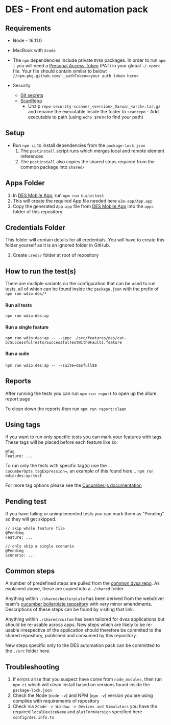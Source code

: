# DES - Front end automation pack

## Requirements
- Node - 16.11.0
- MacBook with `Xcode`
- The `npm` dependencies include private `DVSA` packages. In order to run `npm i` you will need a [Personal Access Token](https://docs.github.com/en/authentication/keeping-your-account-and-data-secure/creating-a-personal-access-token) (PAT) in your global `~/.npmrc` file. Your file should contain similar to below:
`//npm.pkg.github.com/:_authToken=<your auth token here>`

- Security
  - [Git secrets](https://github.com/awslabs/git-secrets)
  - [ScanRepo](https://github.com/UKHomeOffice/repo-security-scanner)
    - Unzip `repo-security-scanner_<version>_Darwin_<arch>.tar.gz` and rename the executable inside the folder to `scanrepo` - Add executable to path (using `echo $PATH` to find your path)

## Setup
- Run `npm ci` to install dependencies from the `package-lock.json`
  1. The `postinstall` script runs which merges local and remote element references 
  2. The `postinstall` also copies the shared steps required from the common package into `shared/`

## Apps Folder
  1. In [DES Mobile App](https://github.com/dvsa/des-mobile-app/), run `npm run build:test`
  2. This will create the required App file needed here `e2e-app/App.app`
  3. Copy the generated `App.app` file from [DES Mobile App](https://github.com/dvsa/des-mobile-app/) into the `apps` folder of this repository

## Credentials Folder
This folder will contain details for all credentials. You will have to create this folder yourself as it is an ignored folder in GitHub.
1. Create `creds/` folder at root of repository

## How to run the test(s)
There are multiple variants on the configuration that can be used to run tests, all of which can be found inside the `package.json` with the prefix of 
`npm run wdio:des/*`

#### Run all tests
`npm run wdio:des:ap`

#### Run a single feature
`npm run wdio:des:ap -- --spec ./src/features/des/cat-b/SuccessfulTests/SuccessfulTestWith0Faults.feature`

#### Run a suite
`npm run wdio:des:ap -- --suite=desfull`ss

## Reports
After running the tests you can run `npm run report` to open up the allure report page

To clean down the reports then run `npm run report:clean`

## Using tags

If you want to run only specific tests you can mark your features with tags. These tags will be placed before each feature like so:

```gherkin
@Tag
Feature: ...
```

To run only the tests with specific tag(s) use the `--cucumberOpts.tagExpression=`, an example of this found here...
`npm run wdio:des:ap:test`

For more tag options please see the [Cucumber.js documentation](https://docs.cucumber.io/tag-expressions/)

## Pending test

If you have failing or unimplemented tests you can mark them as "Pending" so they will get skipped.

```gherkin
// skip whole feature file
@Pending
Feature: ...

// only skip a single scenario
@Pending
Scenario: ...
```

## Common steps

A number of predefined steps are pulled from the [common dvsa repo](https://github.com/dvsa/dvsa-app-dev-automation). As explained above, these are copied into a `./shared` folder.

Anything within `./shared/boilerplate` has been derived from the webdriver team's [cucumber boilerplate repository](https://github.com/dvsa/dvsa-app-dev-automation) with very minor amendments. Descriptions of these steps can be found by visiting that link.

Anything within `./shared/custom` has been tailored for dvsa applications but should be re-usable across apps.  New steps which are likely to be re-usable irrespective of the application should therefore be commited to the shared repository, published and consumed by this repository.

New steps specific only to the DES automation pack can be committed to the `./src` folder here.

## Troubleshooting
 1. If errors arise that you suspect have come from `node_modules`, then run `npm ci` which will clean install based on versions found inside the `package-lock.json`
 2. Check the Node (`node -v`) and NPM (`npm -v`) version you are using complies with requirements of repository
 3. Check via `XCode -> Window -> Devices and Simulators` you have the required `localDeviceName` and `platFormVersion` specified here `config/des.info.ts`
